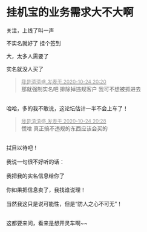 # 挂机宝的业务需求大不大啊


关注，上线了叫一声

不实名就好了 挂个签到

大，太多人需要了

实名就没人买了

<div class="quote"><blockquote><font size="2"><a href="https://www.hostloc.com/forum.php?mod=redirect&amp;goto=findpost&amp;pid=9347404&amp;ptid=758073" target="_blank"><font color="#999999">我是渣渣盛 发表于 2020-10-24 20:20</font></a></font><br />
那就强制实名吧 排除掉违规客户 我可不想被抓进去</blockquote></div><br />
哈哈，多的我不敢说，这论坛估计一半不会上车了！

<div class="quote"><blockquote><font size="2"><a href="https://www.hostloc.com/forum.php?mod=redirect&amp;goto=findpost&amp;pid=9347447&amp;ptid=758073" target="_blank"><font color="#999999">我是渣渣盛 发表于 2020-10-24 20:28</font></a></font><br />
慌啥 真正搞不违规的东西应该会买的</blockquote></div><br />
拭目以待吧！<br />
<br />
我说一句很不好听的话：<br />
<br />
我把我的实名信息给你了<br />
<br />
你如果把信息卖了，我找谁说理！<br />
<br />
当然我这只是说可能性，但是“防人之心不可无”！<br />
<br />
<img src="static/image/smiley/default/handshake.gif" smilieid="17" border="0" alt="" />

这都要来问，看来是想开灵车啊~~
